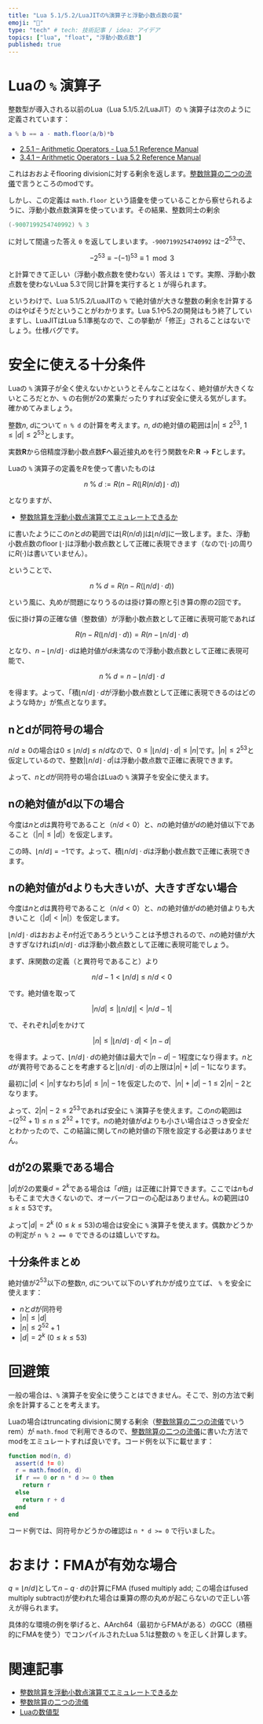 ```yaml
---
title: "Lua 5.1/5.2/LuaJITの%演算子と浮動小数点数の罠"
emoji: "🦁"
type: "tech" # tech: 技術記事 / idea: アイデア
topics: ["lua", "float", "浮動小数点数"]
published: true
---
```


# Luaの `%` 演算子

整数型が導入される以前のLua（Lua 5.1/5.2/LuaJIT）の `%` 演算子は次のように定義されています：

```lua
a % b == a - math.floor(a/b)*b
```

* [2.5.1 – Arithmetic Operators - Lua 5.1 Reference Manual](http://www.lua.org/manual/5.1/manual.html#2.5.1)
* [3.4.1 – Arithmetic Operators - Lua 5.2 Reference Manual](http://www.lua.org/manual/5.2/manual.html#3.4.1)

これはおおよそflooring divisionに対する剰余を返します。[整数除算の二つの流儀](integer-divison)で言うところのmodです。

しかし、この定義は `math.floor` という語彙を使っていることから察せられるように、浮動小数点数演算を使っています。その結果、整数同士の剰余

```lua
(-9007199254740992) % 3
```

に対して間違った答え `0` を返してしまいます。`-9007199254740992` は$-2^{53}$で、

$$-2^{53}\equiv -(-1)^{53}\equiv 1\mod{3}$$

と計算できて正しい（浮動小数点数を使わない）答えは `1` です。実際、浮動小数点数を使わないLua 5.3で同じ計算を実行すると `1` が得られます。

というわけで、Lua 5.1/5.2/LuaJITの `%` で絶対値が大きな整数の剰余を計算するのはやばそうだということがわかります。Lua 5.1や5.2の開発はもう終了していますし、LuaJITはLua 5.1準拠なので、この挙動が「修正」されることはないでしょう。仕様バグです。

# 安全に使える十分条件

Luaの `%` 演算子が全く使えないかというとそんなことはなく、絶対値が大きくないところだとか、`%` の右側が2の累乗だったりすれば安全に使える気がします。確かめてみましょう。

整数$n$, $d$について `n % d` の計算を考えます。$n$, $d$の絶対値の範囲は$\lvert n\rvert\le 2^{53}$, $1\le\lvert d\rvert\le 2^{53}$とします。

実数$\mathbf{R}$から倍精度浮動小数点数$\mathbf{F}$へ最近接丸めを行う関数を$R\colon\mathbf{R}\to\mathbf{F}$とします。

Luaの `%` 演算子の定義を$R$を使って書いたものは

$$
n\mathbin{\%}d:=R(n-R(\lfloor R(n/d)\rfloor\cdot d))
$$

となりますが、

* [整数除算を浮動小数点演算でエミュレートできるか](https://blog.miz-ar.info/2023/01/emulating-integer-division-with-floating-point-division/)

に書いたようにこの$n$と$d$の範囲では$\lfloor R(n/d)\rfloor$は$\lfloor n/d\rfloor$に一致します。また、浮動小数点数のfloor $\lfloor\cdot\rfloor$は浮動小数点数として正確に表現できます（なので$\lfloor\cdot\rfloor$の周りに$R(\cdot)$は書いていません）。

ということで、

$$
n\mathbin{\%}d=R(n-R(\lfloor n/d\rfloor\cdot d))
$$

という風に、丸めが問題になりうるのは掛け算の際と引き算の際の2回です。

仮に掛け算の正確な値（整数値）が浮動小数点数として正確に表現可能であれば

$$
R(n-R(\lfloor n/d\rfloor\cdot d))=R(n-\lfloor n/d\rfloor\cdot d)
$$

となり、$n-\lfloor n/d\rfloor\cdot d$は絶対値が$d$未満なので浮動小数点数として正確に表現可能で、

$$
n\mathbin{\%}d=n-\lfloor n/d\rfloor\cdot d
$$

を得ます。よって、「積$\lfloor n/d\rfloor\cdot d$が浮動小数点数として正確に表現できるのはどのような時か」が焦点となります。

## nとdが同符号の場合

$n/d\ge 0$の場合は$0\le\lfloor n/d\rfloor\le n/d$なので、$0\le\bigl\lvert\lfloor n/d\rfloor\cdot d\bigr\rvert\le \lvert n\rvert$です。$\lvert n\rvert\le 2^{53}$と仮定しているので、整数$\lvert\lfloor n/d\rfloor\cdot d\rvert$は浮動小数点数で正確に表現できます。

よって、$n$と$d$が同符号の場合はLuaの `%` 演算子を安全に使えます。

## nの絶対値がd以下の場合

今度は$n$と$d$は異符号であること（$n/d<0$）と、$n$の絶対値が$d$の絶対値以下であること（$\lvert n\rvert\le\lvert d\rvert$）を仮定します。

この時、$\lfloor n/d\rfloor=-1$です。よって、積$\lfloor n/d\rfloor\cdot d$は浮動小数点数で正確に表現できます。

## nの絶対値がdよりも大きいが、大きすぎない場合

今度は$n$と$d$は異符号であること（$n/d<0$）と、$n$の絶対値が$d$の絶対値よりも大きいこと（$\lvert d\rvert<\lvert n\rvert$）を仮定します。

$\lfloor n/d\rfloor\cdot d$はおおよそ$n$付近であろうということは予想されるので、$n$の絶対値が大きすぎなければ$\lfloor n/d\rfloor\cdot d$は浮動小数点数として正確に表現可能でしょう。

まず、床関数の定義（と異符号であること）より

$$
n/d-1<\lfloor n/d\rfloor\le n/d<0
$$

です。絶対値を取って

$$
\lvert n/d\rvert\le\bigl\lvert\lfloor n/d\rfloor\bigr\rvert<\lvert n/d-1\rvert
$$

で、それぞれ$\lvert d\rvert$をかけて

$$
\lvert n\rvert\le\bigl\lvert\lfloor n/d\rfloor\cdot d\bigr\rvert<\lvert n-d\rvert
$$

を得ます。よって、$\lfloor n/d\rfloor\cdot d$の絶対値は最大で$\lvert n-d\rvert-1$程度になり得ます。$n$と$d$が異符号であることを考慮すると$\bigl\lvert\lfloor n/d\rfloor\cdot d\bigr\rvert$の上限は$\lvert n\rvert+\lvert d\rvert-1$になります。

最初に$\lvert d\rvert<\lvert n\rvert$すなわち$\lvert d\rvert\le\lvert n\rvert-1$を仮定したので、$\lvert n\rvert+\lvert d\rvert-1\le 2\lvert n\rvert-2$となります。

よって、$2\lvert n\rvert-2\le 2^{53}$であれば安全に `%` 演算子を使えます。この$n$の範囲は$-(2^{52}+1)\le n\le 2^{52}+1$です。$n$の絶対値が$d$よりも小さい場合はさっき安全だとわかったので、この結論に関して$n$の絶対値の下限を設定する必要はありません。

## dが2の累乗である場合

$\lvert d\rvert$が2の累乗$d=2^k$である場合は「$d$倍」は正確に計算できます。ここでは$n$も$d$もそこまで大きくないので、オーバーフローの心配はありません。$k$の範囲は$0\le k\le 53$です。

よって$\lvert d\rvert=2^k$ ($0\le k\le 53$)の場合は安全に `%` 演算子を使えます。偶数かどうかの判定が `n % 2 == 0` でできるのは嬉しいですね。

## 十分条件まとめ

絶対値が$2^{53}$以下の整数$n$, $d$について以下のいずれかが成り立てば、 `%` を安全に使えます：

* $n$と$d$が同符号
* $\lvert n\rvert\le\lvert d\rvert$
* $\lvert n\rvert\le 2^{52}+1$
* $\lvert d\rvert=2^k$ ($0\le k\le 53$)

# 回避策

一般の場合は、`%` 演算子を安全に使うことはできません。そこで、別の方法で剰余を計算することを考えます。

Luaの場合はtruncating divisionに関する剰余（[整数除算の二つの流儀](integer-divison)でいうrem）が `math.fmod` で利用できるので、[整数除算の二つの流儀](integer-divison)に書いた方法でmodをエミュレートすれば良いです。コード例を以下に載せます：

```lua
function mod(n, d)
  assert(d != 0)
  r = math.fmod(n, d)
  if r == 0 or n * d >= 0 then
    return r
  else
    return r + d
  end
end
```

コード例では、同符号かどうかの確認は `n * d >= 0` で行いました。

# おまけ：FMAが有効な場合

$q=\lfloor n/d\rfloor$として$n-q\cdot d$の計算にFMA (fused multiply add; この場合はfused multiply subtract)が使われた場合は乗算の際の丸めが起こらないので正しい答えが得られます。

具体的な環境の例を挙げると、AArch64（最初からFMAがある）のGCC（積極的にFMAを使う）でコンパイルされたLua 5.1は整数の `%` を正しく計算します。

# 関連記事

* [整数除算を浮動小数点演算でエミュレートできるか](https://blog.miz-ar.info/2023/01/emulating-integer-division-with-floating-point-division/)
* [整数除算の二つの流儀](integer-divison)
* [Luaの数値型](lua-number-types)

